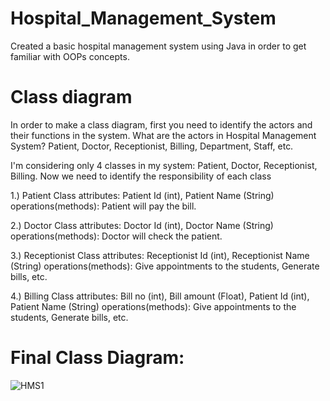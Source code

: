 # Hospital_Management_System
Created a basic hospital management system using Java in order to get familiar with OOPs concepts.

# Class diagram
In order to make a class diagram, first you need to identify the actors and their functions in the system.
What are the actors in Hospital Management System?
Patient, Doctor, Receptionist, Billing, Department, Staff, etc.

I'm considering only 4 classes in my system: Patient, Doctor, Receptionist, Billing.
Now we need to identify the responsibility of each class

1.) Patient Class
attributes: Patient Id (int), Patient Name (String)
operations(methods): Patient will pay the bill. 

2.) Doctor Class
attributes: Doctor Id (int), Doctor Name (String)
operations(methods): Doctor  will check  the patient.

3.) Receptionist Class
attributes: Receptionist Id (int), Receptionist Name (String)
operations(methods): Give appointments to the students, Generate bills, etc.  

4.) Billing Class
attributes: Bill no (int), Bill amount (Float), Patient Id (int), Patient Name (String) 
operations(methods): Give appointments to the students, Generate bills, etc. 

# Final Class Diagram: 

![HMS1](https://user-images.githubusercontent.com/47854537/129088713-02fad436-631f-4478-851d-1a59780c510d.jpg)



